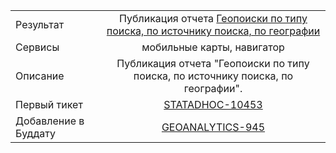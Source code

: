 | | |
|:------------- |:-------------:|
| Результат | Публикация отчета [Геопоиски по типу поиска, по источнику поиска, по географии](https://stat.yandex-team.ru/Multiproject/Adhoc/Dashboard/MobileGeosearchBySearchTypeBySourceByGeography) |
| Сервисы | мобильные карты, навигатор |
| Описание | Публикация отчета "Геопоиски по типу поиска, по источнику поиска, по географии". |
| Первый тикет | [STATADHOC-10453](https://st.yandex-team.ru/STATADHOC-10453) |
| Добавление в Буддату | [GEOANALYTICS-945](https://st.yandex-team.ru/GEOANALYTICS-945)
